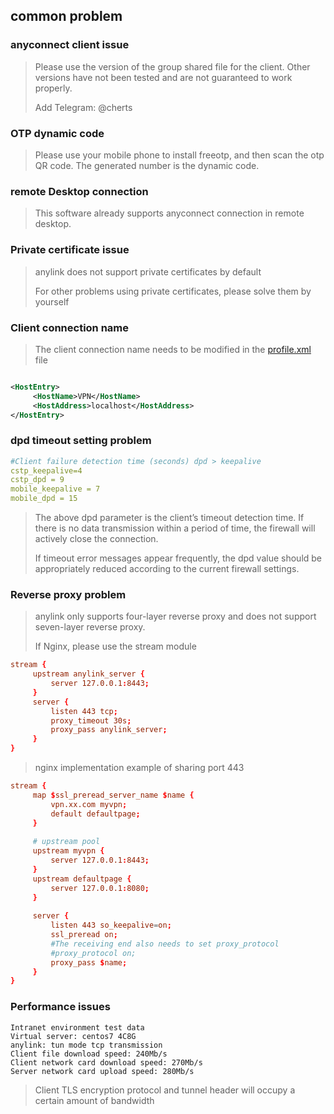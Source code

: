 ## common problem

### anyconnect client issue

> Please use the version of the group shared file for the client. Other versions have not been tested and are not guaranteed to work properly.
>
> Add Telegram: @cherts

### OTP dynamic code

> Please use your mobile phone to install freeotp, and then scan the otp QR code. The generated number is the dynamic code.

### remote Desktop connection

> This software already supports anyconnect connection in remote desktop.

### Private certificate issue

> anylink does not support private certificates by default
>
> For other problems using private certificates, please solve them by yourself

### Client connection name

> The client connection name needs to be modified in the [profile.xml](../server/conf/profile.xml) file

```xml

<HostEntry>
     <HostName>VPN</HostName>
     <HostAddress>localhost</HostAddress>
</HostEntry>
```

### dpd timeout setting problem

```yaml
#Client failure detection time (seconds) dpd > keepalive
cstp_keepalive=4
cstp_dpd = 9
mobile_keepalive = 7
mobile_dpd = 15
```

> The above dpd parameter is the client’s timeout detection time. If there is no data transmission within a period of time, the firewall will actively close the connection.
>
> If timeout error messages appear frequently, the dpd value should be appropriately reduced according to the current firewall settings.

### Reverse proxy problem

> anylink only supports four-layer reverse proxy and does not support seven-layer reverse proxy.
>
> If Nginx, please use the stream module

```conf
stream {
     upstream anylink_server {
         server 127.0.0.1:8443;
     }
     server {
         listen 443 tcp;
         proxy_timeout 30s;
         proxy_pass anylink_server;
     }
}
```

> nginx implementation example of sharing port 443

```conf
stream {
     map $ssl_preread_server_name $name {
         vpn.xx.com myvpn;
         default defaultpage;
     }
    
     # upstream pool
     upstream myvpn {
         server 127.0.0.1:8443;
     }
     upstream defaultpage {
         server 127.0.0.1:8080;
     }
    
     server {
         listen 443 so_keepalive=on;
         ssl_preread on;
         #The receiving end also needs to set proxy_protocol
         #proxy_protocol on;
         proxy_pass $name;
     }
}

```

### Performance issues

```
Intranet environment test data
Virtual server: centos7 4C8G
anylink: tun mode tcp transmission
Client file download speed: 240Mb/s
Client network card download speed: 270Mb/s
Server network card upload speed: 280Mb/s
```

> Client TLS encryption protocol and tunnel header will occupy a certain amount of bandwidth
